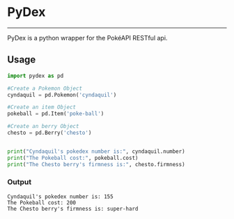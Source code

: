 # PyDex
----

PyDex is a python wrapper for the PokéAPI RESTful api. 

## Usage

```python
import pydex as pd

#Create a Pokemon Object
cyndaquil = pd.Pokemon('cyndaquil')

#Create an item Object
pokeball = pd.Item('poke-ball')

#Create an berry Object
chesto = pd.Berry('chesto')


print("Cyndaquil's pokedex number is:", cyndaquil.number)
print("The Pokeball cost:", pokeball.cost)
print("The Chesto berry's firmness is:", chesto.firmness)
```

### Output
```
Cyndaquil's pokedex number is: 155
The Pokeball cost: 200
The Chesto berry's firmness is: super-hard
```

